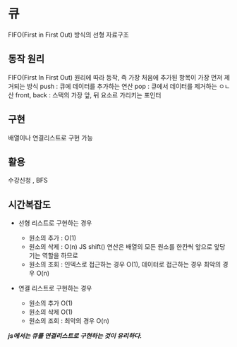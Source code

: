 # 큐
FIFO(First in First Out) 방식의 선형 자료구조

## 동작 원리
FIFO(First In First Out) 원리에 따라 등작, 즉 가장 처음에 추가된 항목이 가장 먼저 제거되는 방식
push : 큐에 데이터를 추가하는 연산
pop : 큐에서 데이터를 제거하는 ㅇㄴ산
front, back : 스택의 가장 앞, 뒤 요소르 가리키는 포인터

## 구현
배열이나 연결리스트로 구현 가능

## 활용
수강신청 , BFS

## 시간복잡도
* 선형 리스트로 구현하는 경우
  + 원소의 추가 : O(1)
  + 원소의 삭제 : O(n) JS shift() 연산은 배열의 모든 원소를 한칸씩 앞으로 앞당기는 역할을 하므로
  + 원소의 조회 : 인덱스로 접근하는 경우 O(1), 데이터로 접근하는 경우 최악의 경우 O(n)

* 연결 리스트로 구현하는 경우
  + 원소의 추가 O(1)
  + 원소의 삭제 O(1)
  + 원소의 조회 : 최악의 경우 O(n)

***js에서는 큐를 연결리스트로 구현하는 것이 유리하다.***